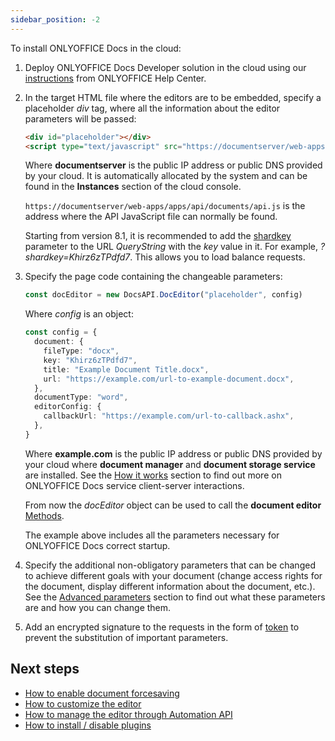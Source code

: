 ```yaml
---
sidebar_position: -2
---
```


To install ONLYOFFICE Docs in the cloud:

1. Deploy ONLYOFFICE Docs Developer solution in the cloud using our [instructions](https://helpcenter.onlyoffice.com/installation/docs-developer-index.aspx?from=api) from ONLYOFFICE Help Center.

2. In the target HTML file where the editors are to be embedded, specify a placeholder *div* tag, where all the information about the editor parameters will be passed:

   ```html
   <div id="placeholder"></div>
   <script type="text/javascript" src="https://documentserver/web-apps/apps/api/documents/api.js"></script>
   ```

   Where **documentserver** is the public IP address or public DNS provided by your cloud. It is automatically allocated by the system and can be found in the **Instances** section of the cloud console.

   `https://documentserver/web-apps/apps/api/documents/api.js` is the address where the API JavaScript file can normally be found.

   Starting from version 8.1, it is recommended to add the [shardkey](../How%20It%20Works/How%20It%20Works.md#shard-key) parameter to the URL *QueryString* with the *key* value in it. For example, *?shardkey=Khirz6zTPdfd7*. This allows you to load balance requests.

3. Specify the page code containing the changeable parameters:

   ``` ts
   const docEditor = new DocsAPI.DocEditor("placeholder", config)
   ```

   Where *config* is an object:

   ``` ts
   const config = {
     document: {
       fileType: "docx",
       key: "Khirz6zTPdfd7",
       title: "Example Document Title.docx",
       url: "https://example.com/url-to-example-document.docx",
     },
     documentType: "word",
     editorConfig: {
       callbackUrl: "https://example.com/url-to-callback.ashx",
     },
   }
   ```

   Where **example.com** is the public IP address or public DNS provided by your cloud where **document manager** and **document storage service** are installed. See the [How it works](../How%20It%20Works/How%20It%20Works.md) section to find out more on ONLYOFFICE Docs service client-server interactions.

   From now the *docEditor* object can be used to call the **document editor** [Methods](../../Usage%20API/Methods.md).

   The example above includes all the parameters necessary for ONLYOFFICE Docs correct startup.

4. Specify the additional non-obligatory parameters that can be changed to achieve different goals with your document (change access rights for the document, display different information about the document, etc.). See the [Advanced parameters](../../Usage%20API/Advanced%20parameters.md) section to find out what these parameters are and how you can change them.

5. Add an encrypted signature to the requests in the form of [token](../../Additional%20API/Signature/Signature.md) to prevent the substitution of important parameters. 

## Next steps

- [How to enable document forcesaving](../How%20It%20Works/Saving%20file.md#force-saving)
- [How to customize the editor](../../Usage%20API/Config/Editor/Customization.md)
- [How to manage the editor through Automation API](../../Usage%20API/Automation%20API.md)
- [How to install / disable plugins](../../Usage%20API/Config/Editor/Plugins.md)
